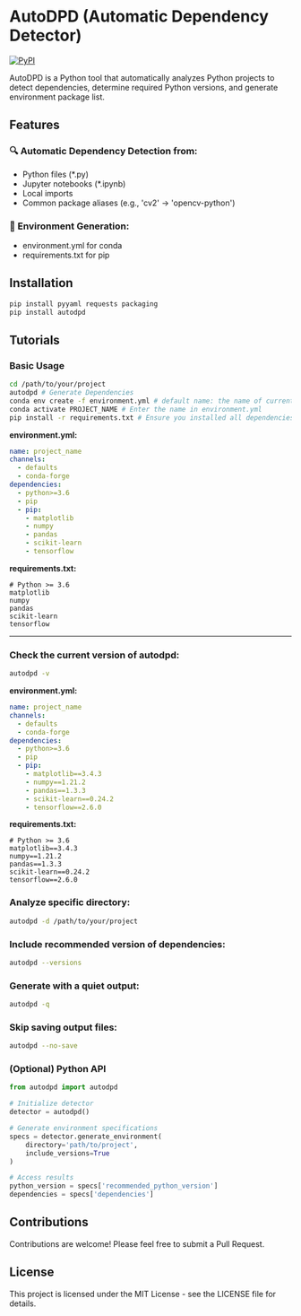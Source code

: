 # AutoDPD (Automatic Dependency Detector)

[![PyPI](https://img.shields.io/pypi/v/autodpd.svg)](https://pypi.org/project/autodpd/)

AutoDPD is a Python tool that automatically analyzes Python projects to detect dependencies, determine required Python versions, and generate environment package list.

## Features

### 🔍 Automatic Dependency Detection from:
  - Python files (*.py)
  - Jupyter notebooks (*.ipynb)
  - Local imports
  - Common package aliases (e.g., 'cv2' → 'opencv-python')

### 🔧 Environment Generation:
  - environment.yml for conda
  - requirements.txt for pip

## Installation

```bash
pip install pyyaml requests packaging
pip install autodpd
```

## Tutorials
### Basic Usage
```bash
cd /path/to/your/project
autodpd # Generate Dependencies
conda env create -f environment.yml # default name: the name of current dir e.g. "project"; you can personalize your own conda env name after "name:" 
conda activate PROJECT_NAME # Enter the name in environment.yml
pip install -r requirements.txt # Ensure you installed all dependencies
```
**environment.yml:**
```yaml
name: project_name
channels:
  - defaults
  - conda-forge
dependencies:
  - python>=3.6
  - pip
  - pip:
    - matplotlib
    - numpy
    - pandas
    - scikit-learn
    - tensorflow
```

**requirements.txt:**
```
# Python >= 3.6
matplotlib
numpy
pandas
scikit-learn
tensorflow
```
----------
### Check the current version of autodpd:
```bash
autodpd -v
```
**environment.yml:**
```yaml
name: project_name
channels:
  - defaults
  - conda-forge
dependencies:
  - python>=3.6
  - pip
  - pip:
    - matplotlib==3.4.3
    - numpy==1.21.2
    - pandas==1.3.3
    - scikit-learn==0.24.2
    - tensorflow==2.6.0
```

**requirements.txt:**
```
# Python >= 3.6
matplotlib==3.4.3
numpy==1.21.2
pandas==1.3.3
scikit-learn==0.24.2
tensorflow==2.6.0
```

### Analyze specific directory:
```bash
autodpd -d /path/to/your/project
```
### Include recommended version of dependencies:
```bash
autodpd --versions
```

### Generate with a quiet output:
```bash
autodpd -q
```

### Skip saving output files:
```bash
autodpd --no-save 
```
### (Optional) Python API

```python
from autodpd import autodpd

# Initialize detector
detector = autodpd()

# Generate environment specifications
specs = detector.generate_environment(
    directory='path/to/project',
    include_versions=True
)

# Access results
python_version = specs['recommended_python_version']
dependencies = specs['dependencies']
```

## Contributions

Contributions are welcome! Please feel free to submit a Pull Request.

## License

This project is licensed under the MIT License - see the LICENSE file for details.
